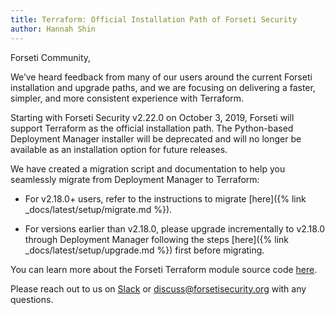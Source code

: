 ```yaml
---
title: Terraform: Official Installation Path of Forseti Security
author: Hannah Shin
---
```


Forseti Community,

We’ve heard feedback from many of our users around the current Forseti 
installation and upgrade paths, and we are focusing on delivering a 
faster, simpler, and more consistent experience with Terraform.

Starting with Forseti Security v2.22.0 on October 3, 2019, Forseti will support 
Terraform as the official installation path. The Python-based Deployment Manager 
installer will be deprecated and will no longer be available as an 
installation option for future releases. 

We have created a migration script and documentation to help you seamlessly 
migrate from Deployment Manager to Terraform:

* For v2.18.0+ users, refer to the instructions to migrate 
[here]({% link _docs/latest/setup/migrate.md %}).

* For versions earlier than v2.18.0, please upgrade incrementally to v2.18.0 through 
Deployment Manager following the steps [here]({% link _docs/latest/setup/upgrade.md %}) 
first before migrating.

You can learn more about the Forseti Terraform module source code 
[here](https://registry.terraform.io/modules/terraform-google-modules/forseti/google/).

Please reach out to us on [Slack](https://forsetisecurity.slack.com/) or discuss@forsetisecurity.org with any questions.
